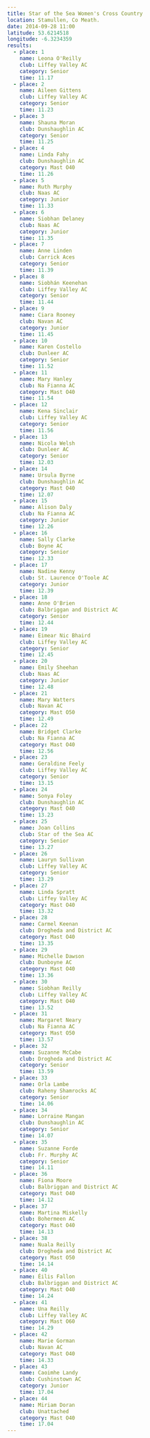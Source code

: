 ```yaml
---
title: Star of the Sea Women's Cross Country
location: Stamullen, Co Meath.
date: 2014-09-28 11:00
latitude: 53.6214518
longitude: -6.3234359
results:
  - place: 1
    name: Leona O'Reilly
    club: Liffey Valley AC
    category: Senior
    time: 11.17
  - place: 2
    name: Aileen Gittens
    club: Liffey Valley AC
    category: Senior
    time: 11.23
  - place: 3
    name: Shauna Moran
    club: Dunshaughlin AC
    category: Senior
    time: 11.25
  - place: 4
    name: Linda Fahy
    club: Dunshaughlin AC
    category: Mast O40
    time: 11.26
  - place: 5
    name: Ruth Murphy
    club: Naas AC
    category: Junior
    time: 11.33
  - place: 6
    name: Siobhan Delaney
    club: Naas AC
    category: Junior
    time: 11.35
  - place: 7
    name: Anne Linden
    club: Carrick Aces
    category: Senior
    time: 11.39
  - place: 8
    name: Siobhán Keenehan
    club: Liffey Valley AC
    category: Senior
    time: 11.44
  - place: 9
    name: Ciara Rooney
    club: Navan AC
    category: Junior
    time: 11.45
  - place: 10
    name: Karen Costello
    club: Dunleer AC
    category: Senior
    time: 11.52
  - place: 11
    name: Mary Hanley
    club: Na Fianna AC
    category: Mast O40
    time: 11.54
  - place: 12
    name: Kena Sinclair
    club: Liffey Valley AC
    category: Senior
    time: 11.56
  - place: 13
    name: Nicola Welsh
    club: Dunleer AC
    category: Senior
    time: 12.03
  - place: 14
    name: Ursula Byrne
    club: Dunshaughlin AC
    category: Mast O40
    time: 12.07
  - place: 15
    name: Alison Daly
    club: Na Fianna AC
    category: Junior
    time: 12.26
  - place: 16
    name: Sally Clarke
    club: Boyne AC
    category: Senior
    time: 12.33
  - place: 17
    name: Nadine Kenny
    club: St. Laurence O'Toole AC
    category: Junior
    time: 12.39
  - place: 18
    name: Anne O'Brien
    club: Balbriggan and District AC
    category: Senior
    time: 12.44
  - place: 19
    name: Eimear Nic Bhaird
    club: Liffey Valley AC
    category: Senior
    time: 12.45
  - place: 20
    name: Emily Sheehan
    club: Naas AC
    category: Junior
    time: 12.48
  - place: 21
    name: Mary Watters
    club: Navan AC
    category: Mast O50
    time: 12.49
  - place: 22
    name: Bridget Clarke
    club: Na Fianna AC
    category: Mast O40
    time: 12.56
  - place: 23
    name: Geraldine Feely
    club: Liffey Valley AC
    category: Senior
    time: 13.15
  - place: 24
    name: Sonya Foley
    club: Dunshaughlin AC
    category: Mast O40
    time: 13.23
  - place: 25
    name: Joan Collins
    club: Star of the Sea AC
    category: Senior
    time: 13.27
  - place: 26
    name: Lauryn Sullivan
    club: Liffey Valley AC
    category: Senior
    time: 13.29
  - place: 27
    name: Linda Spratt
    club: Liffey Valley AC
    category: Mast O40
    time: 13.32
  - place: 28
    name: Carmel Keenan
    club: Drogheda and District AC
    category: Mast O40
    time: 13.35
  - place: 29
    name: Michelle Dawson
    club: Dunboyne AC
    category: Mast O40
    time: 13.36
  - place: 30
    name: Siobhan Reilly
    club: Liffey Valley AC
    category: Mast O40
    time: 13.52
  - place: 31
    name: Margaret Neary
    club: Na Fianna AC
    category: Mast O50
    time: 13.57
  - place: 32
    name: Suzanne McCabe
    club: Drogheda and District AC
    category: Senior
    time: 13.59
  - place: 33
    name: Orla Lambe
    club: Raheny Shamrocks AC
    category: Senior
    time: 14.06
  - place: 34
    name: Lorraine Mangan
    club: Dunshaughlin AC
    category: Senior
    time: 14.07
  - place: 35
    name: Suzanne Forde
    club: Fr. Murphy AC
    category: Senior
    time: 14.11
  - place: 36
    name: Fiona Moore
    club: Balbriggan and District AC
    category: Mast O40
    time: 14.12
  - place: 37
    name: Martina Miskelly
    club: Bohermeen AC
    category: Mast O40
    time: 14.13
  - place: 38
    name: Nuala Reilly
    club: Drogheda and District AC
    category: Mast O50
    time: 14.14
  - place: 40
    name: Éilis Fallon
    club: Balbriggan and District AC
    category: Mast O40
    time: 14.24
  - place: 41
    name: Una Reilly
    club: Liffey Valley AC
    category: Mast O60
    time: 14.29
  - place: 42
    name: Marie Gorman
    club: Navan AC
    category: Mast O40
    time: 14.33
  - place: 43
    name: Caoimhe Landy
    club: Cushinstown AC
    category: Junior
    time: 17.04
  - place: 44
    name: Miriam Doran
    club: Unattached
    category: Mast O40
    time: 17.04
---
```

